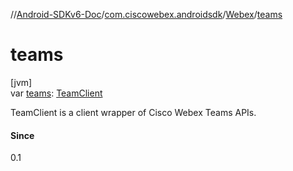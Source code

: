 //[Android-SDKv6-Doc](../../../index.md)/[com.ciscowebex.androidsdk](../index.md)/[Webex](index.md)/[teams](teams.md)

# teams

[jvm]\
var [teams](teams.md): [TeamClient](../../com.ciscowebex.androidsdk.team/-team-client/index.md)

TeamClient is a client wrapper of Cisco Webex Teams APIs.

#### Since

0.1
